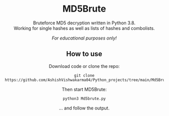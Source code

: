 <div align="center">

# MD5Brute

Bruteforce MD5 decryption written in Python 3.8.<br>
Working for single hashes as well as lists of hashes and combolists.<br>


*For educational purposes only!*


## How to use

Download code or clone the repo:

    git clone https://github.com/AshishVishwakarma04/Python_projects/tree/main/Md5Brute
 

 Then start MD5Brute:

    python3 Md5brute.py

... and follow the output.
